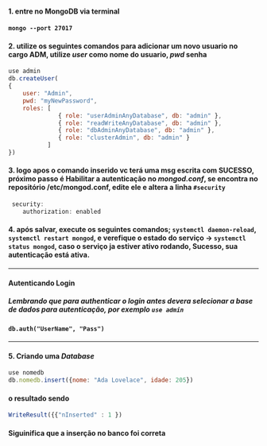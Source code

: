#### 1. entre no MongoDB via terminal
#### `mongo --port 27017`
#### 2. utilize os seguintes comandos para adicionar um novo usuario no cargo ADM, utilize *user* como nome do usuario, *pwd* senha
```js
use admin
db.createUser(
{
    user: "Admin",
    pwd: "myNewPassword",
    roles: [
              { role: "userAdminAnyDatabase", db: "admin" },
              { role: "readWriteAnyDatabase", db: "admin" },
              { role: "dbAdminAnyDatabase", db: "admin" },
              { role: "clusterAdmin", db: "admin" }
           ]
})
```
#### 3. logo apos o comando inserido vc terá uma msg escrita com SUCESSO, próximo passo é Habilitar a autenticação no *mongod.conf*, se encontra no repositório /etc/mongod.conf, edite ele e altera a linha `#security`
```js
 security:
    authorization: enabled
```
#### 4. após salvar, execute os seguintes comandos; `systemctl daemon-reload`, `systemctl restart mongod`, e verefique o estado do serviço -> `systemctl status mongod`, caso o serviço ja estiver ativo rodando, Sucesso, sua autenticação está ativa.
---
#### Autenticando Login
##### Lembrando que para authenticar o login antes devera selecionar a base de dados para autenticação, por exemplo `use admin`
#### `db.auth("UserName", "Pass")`
---
#### 5. Criando uma *Database*
```js
use nomedb
db.nomedb.insert({nome: "Ada Lovelace", idade: 205})
```
#### o resultado sendo 
```js
WriteResult({{"nInserted" : 1 })
```
#### Siguinifica que a inserção no banco foi correta
